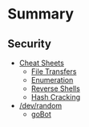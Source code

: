 # Summary

## Security
* [Cheat Sheets]()
    * [File Transfers](content/cheatsheets/file_transfers.md)
    * [Enumeration](content/cheatsheets/enumeration.md)
    * [Reverse Shells](content/cheatsheets/reverse_shells.md)
    * [Hash Cracking](content/cheatsheets/hash_cracking.md)
* [/dev/random]()
    * [goBot](content/random/goBot/index.md)
